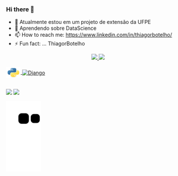 ### Hi there 👋

- 🔭 Atualmente estou em um projeto de extensão da UFPE
- 🌱 Aprendendo sobre DataScience
- 📫 How to reach me: https://www.linkedin.com/in/thiagorbotelho/
- ⚡ Fun fact: ... ThiagorBotelho

<div align="center">
  <a href="https://github.com/ThiagorBotelho">
  <img height="180em" src="https://github-readme-stats.vercel.app/api?username=ThiagorBotelho&show_icons=true&theme=dracula&include_all_commits=true&count_private=true"/>
  <img height="180em" src="https://github-readme-stats.vercel.app/api/top-langs/?username=ThiagorBotelho&layout=compact&langs_count=7&theme=dracula"/>
</div>

<div style="display: inline_block"><br>
  <img align="center" alt="Python" height="30" width="40" src="https://raw.githubusercontent.com/devicons/devicon/master/icons/python/python-original.svg">
  <img align="center" alt="Django" height="30" width="40" src="https://cdn.jsdelivr.net/gh/devicons/devicon/icons/django/django-plain.svg">
</div>

 ##
 
<div> 
  <a href="https://www.linkedin.com/in/thiagorbotelho/" target="_blank"><img src="https://img.shields.io/badge/-LinkedIn-%230077B5?style=for-the-badge&logo=linkedin&logoColor=white" target="_blank"></a> 
  <a href = "mailto:contatorafaballerini@gmail.com"><img src="https://img.shields.io/badge/-Gmail-%23333?style=for-the-badge&logo=gmail&logoColor=white" target="_blank"></a>

  ![Snake animation](https://github.com/rafaballerini/rafaballerini/blob/output/github-contribution-grid-snake.svg)
 
</div>
